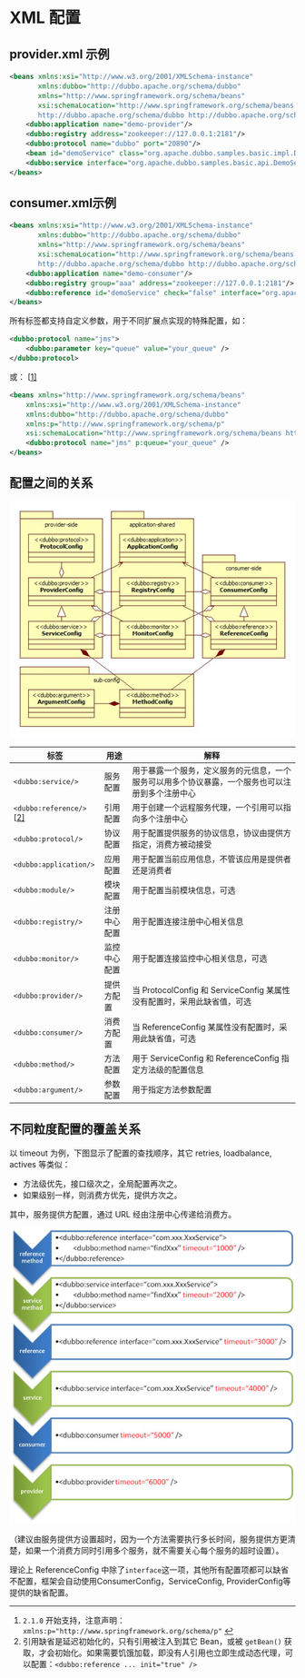 # XML 配置

## provider.xml 示例

```xml
<beans xmlns:xsi="http://www.w3.org/2001/XMLSchema-instance"
       xmlns:dubbo="http://dubbo.apache.org/schema/dubbo"
       xmlns="http://www.springframework.org/schema/beans"
       xsi:schemaLocation="http://www.springframework.org/schema/beans http://www.springframework.org/schema/beans/spring-beans.xsd
       http://dubbo.apache.org/schema/dubbo http://dubbo.apache.org/schema/dubbo/dubbo.xsd">
    <dubbo:application name="demo-provider"/>
    <dubbo:registry address="zookeeper://127.0.0.1:2181"/>
    <dubbo:protocol name="dubbo" port="20890"/>
    <bean id="demoService" class="org.apache.dubbo.samples.basic.impl.DemoServiceImpl"/>
    <dubbo:service interface="org.apache.dubbo.samples.basic.api.DemoService" ref="demoService"/>
</beans>
```

## consumer.xml示例

```xml
<beans xmlns:xsi="http://www.w3.org/2001/XMLSchema-instance"
       xmlns:dubbo="http://dubbo.apache.org/schema/dubbo"
       xmlns="http://www.springframework.org/schema/beans"
       xsi:schemaLocation="http://www.springframework.org/schema/beans http://www.springframework.org/schema/beans/spring-beans.xsd
       http://dubbo.apache.org/schema/dubbo http://dubbo.apache.org/schema/dubbo/dubbo.xsd">
    <dubbo:application name="demo-consumer"/>
    <dubbo:registry group="aaa" address="zookeeper://127.0.0.1:2181"/>
    <dubbo:reference id="demoService" check="false" interface="org.apache.dubbo.samples.basic.api.DemoService"/>
</beans>
```

所有标签都支持自定义参数，用于不同扩展点实现的特殊配置，如：

```xml
<dubbo:protocol name="jms">
    <dubbo:parameter key="queue" value="your_queue" />
</dubbo:protocol>
```

或： [[1\]](http://dubbo.apache.org/zh-cn/docs/user/configuration/xml.html#fn1)

```xml
<beans xmlns="http://www.springframework.org/schema/beans"
    xmlns:xsi="http://www.w3.org/2001/XMLSchema-instance"
    xmlns:dubbo="http://dubbo.apache.org/schema/dubbo"
    xmlns:p="http://www.springframework.org/schema/p"
    xsi:schemaLocation="http://www.springframework.org/schema/beans http://www.springframework.org/schema/beans/spring-beans-4.3.xsd http://dubbo.apache.org/schema/dubbo http://dubbo.apache.org/schema/dubbo/dubbo.xsd">  
    <dubbo:protocol name="jms" p:queue="your_queue" />  
</beans>
```

## 配置之间的关系

![dubbo-config](Study/复习/700道面试题/02-BAT面试题汇总及详解(进大厂必看)/BAT面试题汇总及详解(进大厂必看)_子文档/XML配置.assets/dubbo-config.jpg)

| 标签                                                         | 用途         | 解释                                                         |
| ------------------------------------------------------------ | ------------ | ------------------------------------------------------------ |
| `<dubbo:service/>`                                           | 服务配置     | 用于暴露一个服务，定义服务的元信息，一个服务可以用多个协议暴露，一个服务也可以注册到多个注册中心 |
| `<dubbo:reference/>` [[2\]](http://dubbo.apache.org/zh-cn/docs/user/configuration/xml.html#fn2) | 引用配置     | 用于创建一个远程服务代理，一个引用可以指向多个注册中心       |
| `<dubbo:protocol/>`                                          | 协议配置     | 用于配置提供服务的协议信息，协议由提供方指定，消费方被动接受 |
| `<dubbo:application/>`                                       | 应用配置     | 用于配置当前应用信息，不管该应用是提供者还是消费者           |
| `<dubbo:module/>`                                            | 模块配置     | 用于配置当前模块信息，可选                                   |
| `<dubbo:registry/>`                                          | 注册中心配置 | 用于配置连接注册中心相关信息                                 |
| `<dubbo:monitor/>`                                           | 监控中心配置 | 用于配置连接监控中心相关信息，可选                           |
| `<dubbo:provider/>`                                          | 提供方配置   | 当 ProtocolConfig 和 ServiceConfig 某属性没有配置时，采用此缺省值，可选 |
| `<dubbo:consumer/>`                                          | 消费方配置   | 当 ReferenceConfig 某属性没有配置时，采用此缺省值，可选      |
| `<dubbo:method/>`                                            | 方法配置     | 用于 ServiceConfig 和 ReferenceConfig 指定方法级的配置信息   |
| `<dubbo:argument/>`                                          | 参数配置     | 用于指定方法参数配置                                         |

## 不同粒度配置的覆盖关系

以 timeout 为例，下图显示了配置的查找顺序，其它 retries, loadbalance, actives 等类似：

- 方法级优先，接口级次之，全局配置再次之。
- 如果级别一样，则消费方优先，提供方次之。

其中，服务提供方配置，通过 URL 经由注册中心传递给消费方。

![dubbo-config-override](Study/复习/700道面试题/02-BAT面试题汇总及详解(进大厂必看)/BAT面试题汇总及详解(进大厂必看)_子文档/XML配置.assets/dubbo-config-override.jpg)

（建议由服务提供方设置超时，因为一个方法需要执行多长时间，服务提供方更清楚，如果一个消费方同时引用多个服务，就不需要关心每个服务的超时设置）。

理论上 ReferenceConfig 中除了`interface`这一项，其他所有配置项都可以缺省不配置，框架会自动使用ConsumerConfig，ServiceConfig, ProviderConfig等提供的缺省配置。

------

1. `2.1.0` 开始支持，注意声明：`xmlns:p="http://www.springframework.org/schema/p"` [↩︎](http://dubbo.apache.org/zh-cn/docs/user/configuration/xml.html#fnref1)
2. 引用缺省是延迟初始化的，只有引用被注入到其它 Bean，或被 `getBean()` 获取，才会初始化。如果需要饥饿加载，即没有人引用也立即生成动态代理，可以配置：`<dubbo:reference ... init="true" />`